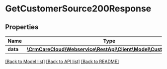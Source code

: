 # GetCustomerSource200Response

## Properties
Name | Type | Description | Notes
------------ | ------------- | ------------- | -------------
**data** | [**\CrmCareCloud\Webservice\RestApi\Client\Model\CustomerSource**](CustomerSource.md) |  | [optional] 

[[Back to Model list]](../../README.md#documentation-for-models) [[Back to API list]](../../README.md#documentation-for-api-endpoints) [[Back to README]](../../README.md)

